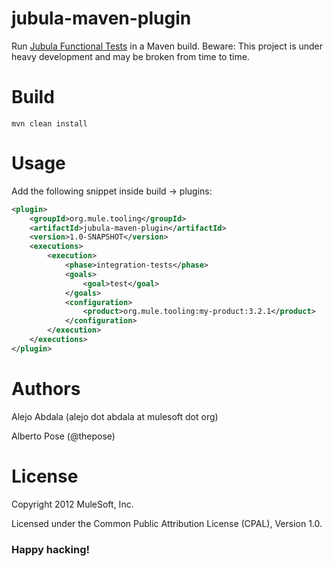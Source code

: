 # jubula-maven-plugin
Run [Jubula Functional Tests](http://www.eclipse.org/jubula/) in a Maven build. Beware: This project is under heavy development and may be broken from time to time.

# Build

    mvn clean install

# Usage

Add the following snippet inside build -> plugins:

```xml
<plugin>
    <groupId>org.mule.tooling</groupId>
    <artifactId>jubula-maven-plugin</artifactId>
    <version>1.0-SNAPSHOT</version>
    <executions>
        <execution>
            <phase>integration-tests</phase>
            <goals>
                <goal>test</goal>
            </goals>
            <configuration>
                <product>org.mule.tooling:my-product:3.2.1</product>
            </configuration>
        </execution>
    </executions>
</plugin>
```

# Authors
Alejo Abdala (alejo dot abdala at mulesoft dot org)

Alberto Pose (@thepose)

# License
Copyright 2012 MuleSoft, Inc.

Licensed under the Common Public Attribution License (CPAL), Version 1.0.
    
### Happy hacking!
